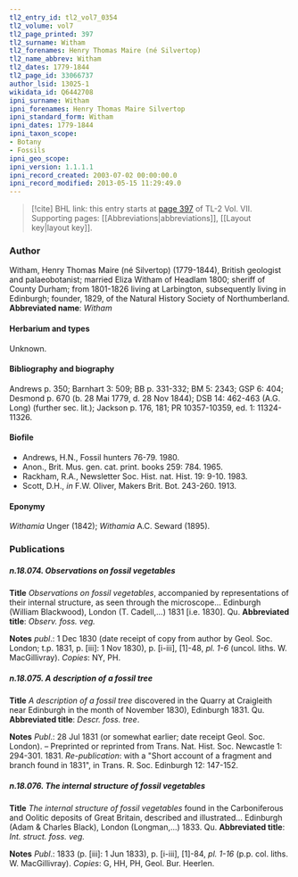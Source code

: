 ```yaml
---
tl2_entry_id: tl2_vol7_0354
tl2_volume: vol7
tl2_page_printed: 397
tl2_surname: Witham
tl2_forenames: Henry Thomas Maire (né Silvertop)
tl2_name_abbrev: Witham
tl2_dates: 1779-1844
tl2_page_id: 33066737
author_lsid: 13025-1
wikidata_id: Q6442708
ipni_surname: Witham
ipni_forenames: Henry Thomas Maire Silvertop
ipni_standard_form: Witham
ipni_dates: 1779-1844
ipni_taxon_scope: 
- Botany
- Fossils
ipni_geo_scope: 
ipni_version: 1.1.1.1
ipni_record_created: 2003-07-02 00:00:00.0
ipni_record_modified: 2013-05-15 11:29:49.0
---
```



> [!cite] BHL link: this entry starts at [page 397](https://www.biodiversitylibrary.org/page/33066737) of TL-2 Vol. VII.
> Supporting pages: [[Abbreviations|abbreviations]], [[Layout key|layout key]].

### Author

Witham, Henry Thomas Maire (né Silvertop) (1779-1844), British geologist and palaeobotanist; married Eliza Witham of Headlam 1800; sheriff of County Durham; from 1801-1826 living at Larbington, subsequently living in Edinburgh; founder, 1829, of the Natural History Society of Northumberland. 
**Abbreviated name**: *Witham*

#### Herbarium and types

Unknown.

#### Bibliography and biography

Andrews p. 350; Barnhart 3: 509; BB p. 331-332; BM 5: 2343; GSP 6: 404; Desmond p. 670 (b. 28 Mai 1779, d. 28 Nov 1844); DSB 14: 462-463 (A.G. Long) (further sec. lit.); Jackson p. 176, 181; PR 10357-10359, ed. 1: 11324-11326.

#### Biofile

- Andrews, H.N., Fossil hunters 76-79. 1980.
- Anon., Brit. Mus. gen. cat. print. books 259: 784. 1965.
- Rackham, R.A., Newsletter Soc. Hist. nat. Hist. 19: 9-10. 1983.
- Scott, D.H., *in* F.W. Oliver, Makers Brit. Bot. 243-260. 1913.

#### Eponymy

*Withamia* Unger (1842); *Withamia* A.C. Seward (1895).

### Publications

##### n.18.074. Observations on fossil vegetables

**Title**
*Observations on fossil vegetables*, accompanied by representations of their internal structure, as seen through the microscope... Edinburgh (William Blackwood), London (T. Cadell,...) 1831 \[i.e. 1830\]. Qu.
**Abbreviated title**: *Observ. foss. veg.*

**Notes**
*publ*.: 1 Dec 1830 (date receipt of copy from author by Geol. Soc. London; t.p. 1831, p. \[iii\]: 1 Nov 1830), p. \[i-iii\], \[1\]-48, *pl. 1-6* (uncol. liths. W. MacGillivray). *Copies*: NY, PH.

##### n.18.075. A description of a fossil tree

**Title**
*A description of a fossil tree* discovered in the Quarry at Craigleith near Edinburgh in the month of November 1830), Edinburgh 1831. Qu.
**Abbreviated title**: *Descr. foss. tree*.

**Notes**
*Publ*.: 28 Jul 1831 (or somewhat earlier; date receipt Geol. Soc. London). – Preprinted or reprinted from Trans. Nat. Hist. Soc. Newcastle 1: 294-301. 1831.
*Re-publication*: with a "Short account of a fragment and branch found in 1831", in Trans. R. Soc. Edinburgh 12: 147-152.

##### n.18.076. The internal structure of fossil vegetables

**Title**
*The internal structure of fossil vegetables* found in the Carboniferous and Oolitic deposits of Great Britain, described and illustrated... Edinburgh (Adam & Charles Black), London (Longman,...) 1833. Qu.
**Abbreviated title**: *Int. struct. foss. veg.*

**Notes**
*Publ*.: 1833 (p. \[iii\]: 1 Jun 1833), p. \[i-iii\], \[1\]-84, *pl. 1-16* (p.p. col. liths. W. MacGillivray). *Copies*: G, HH, PH, Geol. Bur. Heerlen.


